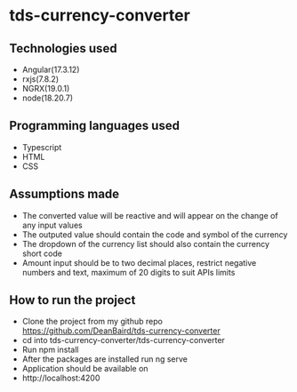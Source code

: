 # tds-currency-converter
 
## Technologies used

- Angular(17.3.12)
- rxjs(7.8.2)
- NGRX(19.0.1)
- node(18.20.7)

## Programming languages used

- Typescript
- HTML
- CSS

## Assumptions made

- The converted value will be reactive and will appear on the change of any input values
- The outputed value should contain the code and symbol of the currency
- The dropdown of the currency list should also contain the currency short code
- Amount input should be to two decimal places, restrict negative numbers and text, maximum of 20 digits to suit    APIs limits

## How to run the project

- Clone the project from my github repo https://github.com/DeanBaird/tds-currency-converter
- cd into tds-currency-converter/tds-currency-converter
- Run npm install
- After the packages are installed run ng serve
- Application should be available on 
- http://localhost:4200



